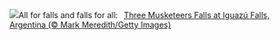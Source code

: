 ![](https://www.bing.com/th?id=OHR.IguazuArgentina_EN-US5953375078_UHD.jpg&w=1000)All for falls and falls for all:&nbsp;&ensp;[Three Musketeers Falls at Iguazú Falls, Argentina (© Mark Meredith/Getty Images)](https://www.bing.com/th?id=OHR.IguazuArgentina_EN-US5953375078_UHD.jpg)
<br><br/>
